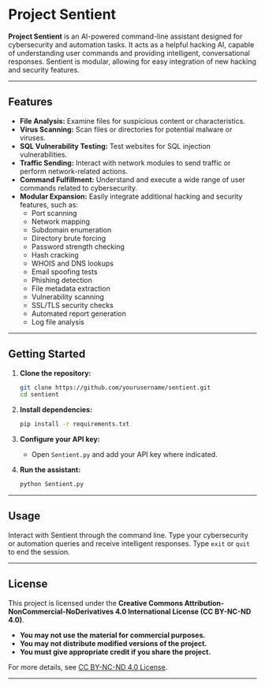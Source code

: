 # Project Sentient

**Project Sentient** is an AI-powered command-line assistant designed for cybersecurity and automation tasks. It acts as a helpful hacking AI, capable of understanding user commands and providing intelligent, conversational responses. Sentient is modular, allowing for easy integration of new hacking and security features.

---

## Features

- **File Analysis:** Examine files for suspicious content or characteristics.
- **Virus Scanning:** Scan files or directories for potential malware or viruses.
- **SQL Vulnerability Testing:** Test websites for SQL injection vulnerabilities.
- **Traffic Sending:** Interact with network modules to send traffic or perform network-related actions.
- **Command Fulfillment:** Understand and execute a wide range of user commands related to cybersecurity.
- **Modular Expansion:** Easily integrate additional hacking and security features, such as:
  - Port scanning
  - Network mapping
  - Subdomain enumeration
  - Directory brute forcing
  - Password strength checking
  - Hash cracking
  - WHOIS and DNS lookups
  - Email spoofing tests
  - Phishing detection
  - File metadata extraction
  - Vulnerability scanning
  - SSL/TLS security checks
  - Automated report generation
  - Log file analysis

---

## Getting Started

1. **Clone the repository:**
   ```sh
   git clone https://github.com/yourusername/sentient.git
   cd sentient
   ```

2. **Install dependencies:**
   ```sh
   pip install -r requirements.txt
   ```

3. **Configure your API key:**
   - Open `Sentient.py` and add your API key where indicated.

4. **Run the assistant:**
   ```sh
   python Sentient.py
   ```

---

## Usage

Interact with Sentient through the command line. Type your cybersecurity or automation queries and receive intelligent responses. Type `exit` or `quit` to end the session.

---

## License

This project is licensed under the **Creative Commons Attribution-NonCommercial-NoDerivatives 4.0 International License (CC BY-NC-ND 4.0)**.

- **You may not use the material for commercial purposes.**
- **You may not distribute modified versions of the project.**
- **You must give appropriate credit if you share the project.**

For more details, see [CC BY-NC-ND 4.0 License](https://creativecommons.org/licenses/by-nc-nd/4.0/).

---

